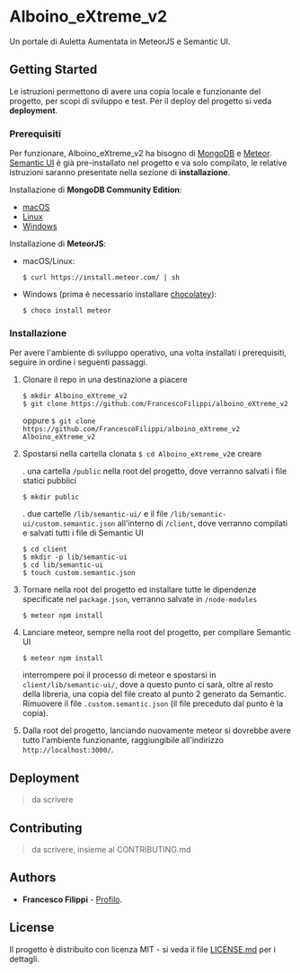 # Alboino_eXtreme_v2

Un portale di Auletta Aumentata in MeteorJS e Semantic UI.

## Getting Started

Le istruzioni permettono di avere una copia locale e funzionante del progetto, per scopi di sviluppo e test. Per il deploy del progetto si veda __deployment__.

### Prerequisiti

Per funzionare, Alboino_eXtreme_v2 ha bisogno di [MongoDB](https://www.mongodb.com/it) e [Meteor](https://www.meteor.com/). 
[Semantic UI](https://semantic-ui.com/) è già pre-installato nel progetto e va solo compilato, le relative istruzioni saranno presentate nella sezione di __installazione__.

Installazione di __MongoDB Community Edition__:
* [macOS](https://docs.mongodb.com/getting-started/shell/tutorial/install-mongodb-on-os-x/)
* [Linux](https://docs.mongodb.com/getting-started/shell/tutorial/install-on-linux/)
* [Windows](https://docs.mongodb.com/getting-started/shell/tutorial/install-mongodb-on-windows/)

Installazione di __MeteorJS__:
* macOS/Linux:

   ```
   $ curl https://install.meteor.com/ | sh
   ```

* Windows (prima è necessario installare [chocolatey](https://chocolatey.org/install)):

   ```
   $ choco install meteor
   ```

### Installazione

Per avere l'ambiente di sviluppo operativo, una volta installati i prerequisiti, seguire in ordine i seguenti passaggi.

1. Clonare il repo in una destinazione a piacere

   ```
   $ mkdir Alboino_eXtreme_v2
   $ git clone https://github.com/FrancescoFilippi/alboino_eXtreme_v2
   ```
   oppure `$ git clone https://github.com/FrancescoFilippi/alboino_eXtreme_v2 Alboino_eXtreme_v2`
   
2. Spostarsi nella cartella clonata `$ cd Alboino_eXtreme_v2`e creare
   
   . una cartella `/public` nella root del progetto, dove verranno salvati i file statici pubblici
   
   ```
   $ mkdir public
   ```
   
   . due cartelle `/lib/semantic-ui/` e il file `/lib/semantic-ui/custom.semantic.json` all'interno di `/client`, dove verranno compilati e salvati tutti i file di Semantic UI
   
   ```
   $ cd client
   $ mkdir -p lib/semantic-ui
   $ cd lib/semantic-ui
   $ touch custom.semantic.json
   ```
   
3. Tornare nella root del progetto ed installare tutte le dipendenze specificate nel `package.json`, verranno salvate in `/node-modules`
 
   ```
   $ meteor npm install
   ```
 
4. Lanciare meteor, sempre nella root del progetto, per compilare Semantic UI
 
   ```
   $ meteor npm install
   ```
 
   interrompere poi il processo di meteor e spostarsi in `client/lib/semantic-ui/`, dove a questo punto ci sarà, oltre al resto della libreria, una copia del file creato al punto 2 generato da Semantic. Rimuovere il file `.custom.semantic.json` (il file preceduto dal punto è la copia).
   
5. Dalla root del progetto, lanciando nuovamente meteor si dovrebbe avere tutto l'ambiente funzionante, raggiungibile all'indirizzo `http://localhost:3000/`.

## Deployment

> da scrivere

## Contributing

> da scrivere, insieme al CONTRIBUTING.md

## Authors

* **Francesco Filippi** - [Profilo](https://github.com/FrancescoFilippi).

## License

Il progetto è distribuito con licenza MIT - si veda il file [LICENSE.md](LICENSE.md) per i dettagli.
